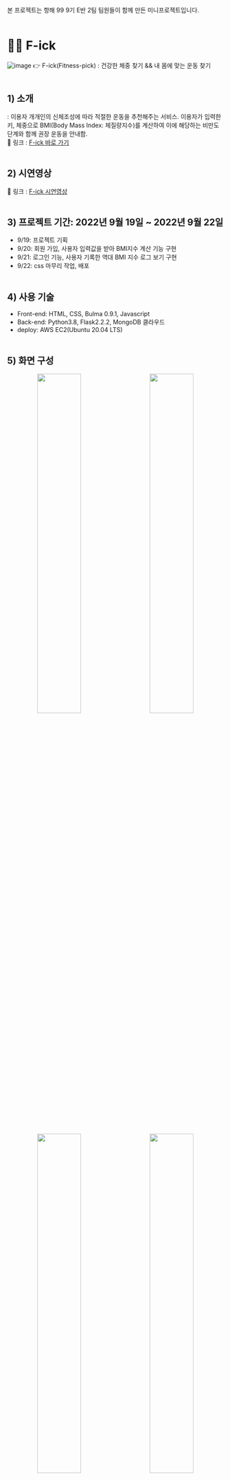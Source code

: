 본 프로젝트는 항해 99 9기 E반 2팀 팀원들이 함께 만든 미니프로젝트입니다.
<br/><br/>
# 🏃‍♀️ F-ick
![image](https://user-images.githubusercontent.com/98001726/191638076-b10990e6-a138-446e-9115-586004534d35.png)
👉 F-ick(Fitness-pick) : 건강한 체중 찾기 && 내 몸에 맞는 운동 찾기
<br/><br/>
## 1) 소개
 : 이용자 개개인의 신체조성에 따라 적절한 운동을 추천해주는 서비스. 이용자가 입력한 키, 체중으로 BMI(Body Mass Index: 체질량지수)를 계산하여 이에 해당하는 비만도 단계와 함께 권장 운동을 안내함. <br/>
 🔗 링크 : [F-ick 바로 가기](http://jeongjin-yoon.shop/) 
<br/><br/>
## 2) 시연영상
 🔗 링크 : [F-ick 시연영상](https://www.youtube.com/watch?v=usWqIlXvuLU)
<br/><br/>
## 3) 프로젝트 기간: 2022년 9월 19일 ~ 2022년 9월 22일
- 9/19: 프로젝트 기획
- 9/20: 회원 가입, 사용자 입력값을 받아 BMI지수 계산 기능 구현
- 9/21: 로그인 기능, 사용자 기록한 역대 BMI 지수 로그 보기 구현
- 9/22: css 마무리 작업, 배포
<br/><br/>
## 4) 사용 기술
- Front-end: HTML, CSS, Bulma 0.9.1, Javascript
- Back-end: Python3.8, Flask2.2.2, MongoDB 클라우드
- deploy: AWS EC2(Ubuntu 20.04 LTS)
<br/><br/>
## 5) 화면 구성
<p align="middle">
<img src="https://user-images.githubusercontent.com/98001726/191640388-1535ccc4-e415-4545-8575-8cfceca34879.png" width="45%" style="margin-right: 1rem;">
<img src="https://user-images.githubusercontent.com/98001726/191640495-8b4cc24f-9e6b-4b94-b6f3-a9b042acf039.png" width="45%" style="margin-left: 1rem;">
</p>
<p align="middle">
<img src="https://user-images.githubusercontent.com/98001726/191640695-69873b6b-526d-4ecd-989a-3562482c26b6.png" width="45%" style="margin-right: 1rem;">
<img src="https://user-images.githubusercontent.com/98001726/191640842-cacad49c-4b15-43a3-84e6-2a0cfe976b08.png" width="45%" style="margin-left: 1rem;">
</p>

- 왼쪽에서 오른쪽으로<br/>
    (1) 로그인 화면 <br/>
    (2) 회원 가입 화면<br/>
    (3) index.html - 사용자 키, 체중 입력 화면<br/>
    (4) 사용자 BMI 저장 로그 (BMI, 비만도와 그에 따른 권장운동을 보여준다.)
<br/><br/>
## 6) DB 구성
(1) user(회원 저장)
|  |  |  |
| - | - | - |
| num | int | pk(기본키) |
| name | String | 유저이름 |
| id | String | 유저 아이디 |
| pw | String | 유저 비밀번호 | 
| mail | String | 유저 이메일 | 

(2) user_bmi(사용자 bmi 로그 저장)
|  |  |  |
| - | - | - |
| user_bmi_num | int | pk(기본키) |
| user_num | int | fk(외래키, user의 num을 참조) |
| user_height | String | 키 |
| user_weight | String | 몸무게 | 
| user_bmi | Double | bmi 지수 | 
| register_date | Date | bmi 저장 날짜 | 

<br/><br/>
## 7) 기능 상세
(1) 회원 가입 **- 서주리**
- 이름, 아이디, 비밀번호 등 공란이 있을 시 경고 텍스트가 표시된다.
- 아이디 중복체크: 중복체크 버튼을 클릭하여 중복/사용가능 텍스트가 표시된다.
- 비밀번호 일치 여부 체크: 2개의 입력값이 다르면 alert 창을 띄우고 2번째 입력칸을 비운다.
- 이메일 유효성 체크: ’@’ ‘.’ 이 포함되지 않으면 alert창을 띄운다.
- 회원가입 유저 정보를 DB 저장 시 순서대로 넘버링한다.

(2) 로그인 **- 김대철**
- 아이디, 비밀번호 입력창에 공란이 있는 상태에서 로그인 버튼을 클릭할 경우 경고 텍스트 표시
- 회원가입 버튼 클릭 시 회원가입 페이지로 이동
- 로그인 성공 시 토큰을 발급해서 쿠키에 넣어줌
- 토큰에는 토큰이 유지되는 시간 및 회원가입 시 등록했던 id 값, 넘버링 값이 저장됨

(3) 사용자 키/체중 입력값 DB 저장 **- 윤정진**
- 로그인한 사용자의 키와 체중을 입력받을 수 있다.
- 받은 입력값으로 해당 로그인 유저의 BMI를 계산한다.
- 사용자가 입력한 키, 체중, 계산된 BMI 지수, 저장 날짜를 DB에 저장한다.

(4) BMI 연산 및 결과 출력 **- 백지영**

- 사용자가 BMI를 계산하면 그에 따른 `BMI 데이터`들을 볼 수 있다.
- 사용자가 저장한 역대 BMI 로그들을 최신순으로 볼 수 있다.
- BMI 로그 등록 날짜를 클릭하면 해당 날짜에 저장된 `BMI 데이터`들을 동적으로 볼 수 있다.
- `BMI 데이터` - 키, 체중, BMI 지수, 체형, 설명, 추천 운동 3개의 이미지
